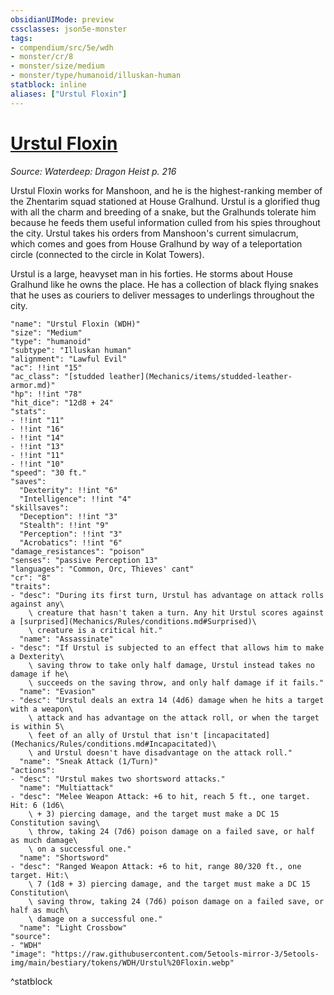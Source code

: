 ```yaml
---
obsidianUIMode: preview
cssclasses: json5e-monster
tags:
- compendium/src/5e/wdh
- monster/cr/8
- monster/size/medium
- monster/type/humanoid/illuskan-human
statblock: inline
aliases: ["Urstul Floxin"]
---
```

# [Urstul Floxin](Mechanics\bestiary\npc/urstul-floxin-wdh.md)
*Source: Waterdeep: Dragon Heist p. 216*  

Urstul Floxin works for Manshoon, and he is the highest-ranking member of the Zhentarim squad stationed at House Gralhund. Urstul is a glorified thug with all the charm and breeding of a snake, but the Gralhunds tolerate him because he feeds them useful information culled from his spies throughout the city. Urstul takes his orders from Manshoon's current simulacrum, which comes and goes from House Gralhund by way of a teleportation circle (connected to the circle in Kolat Towers).

Urstul is a large, heavyset man in his forties. He storms about House Gralhund like he owns the place. He has a collection of black flying snakes that he uses as couriers to deliver messages to underlings throughout the city.

```statblock
"name": "Urstul Floxin (WDH)"
"size": "Medium"
"type": "humanoid"
"subtype": "Illuskan human"
"alignment": "Lawful Evil"
"ac": !!int "15"
"ac_class": "[studded leather](Mechanics/items/studded-leather-armor.md)"
"hp": !!int "78"
"hit_dice": "12d8 + 24"
"stats":
- !!int "11"
- !!int "16"
- !!int "14"
- !!int "13"
- !!int "11"
- !!int "10"
"speed": "30 ft."
"saves":
  "Dexterity": !!int "6"
  "Intelligence": !!int "4"
"skillsaves":
  "Deception": !!int "3"
  "Stealth": !!int "9"
  "Perception": !!int "3"
  "Acrobatics": !!int "6"
"damage_resistances": "poison"
"senses": "passive Perception 13"
"languages": "Common, Orc, Thieves' cant"
"cr": "8"
"traits":
- "desc": "During its first turn, Urstul has advantage on attack rolls against any\
    \ creature that hasn't taken a turn. Any hit Urstul scores against a [surprised](Mechanics/Rules/conditions.md#Surprised)\
    \ creature is a critical hit."
  "name": "Assassinate"
- "desc": "If Urstul is subjected to an effect that allows him to make a Dexterity\
    \ saving throw to take only half damage, Urstul instead takes no damage if he\
    \ succeeds on the saving throw, and only half damage if it fails."
  "name": "Evasion"
- "desc": "Urstul deals an extra 14 (4d6) damage when he hits a target with a weapon\
    \ attack and has advantage on the attack roll, or when the target is within 5\
    \ feet of an ally of Urstul that isn't [incapacitated](Mechanics/Rules/conditions.md#Incapacitated)\
    \ and Urstul doesn't have disadvantage on the attack roll."
  "name": "Sneak Attack (1/Turn)"
"actions":
- "desc": "Urstul makes two shortsword attacks."
  "name": "Multiattack"
- "desc": "Melee Weapon Attack: +6 to hit, reach 5 ft., one target. Hit: 6 (1d6\
    \ + 3) piercing damage, and the target must make a DC 15 Constitution saving\
    \ throw, taking 24 (7d6) poison damage on a failed save, or half as much damage\
    \ on a successful one."
  "name": "Shortsword"
- "desc": "Ranged Weapon Attack: +6 to hit, range 80/320 ft., one target. Hit:\
    \ 7 (1d8 + 3) piercing damage, and the target must make a DC 15 Constitution\
    \ saving throw, taking 24 (7d6) poison damage on a failed save, or half as much\
    \ damage on a successful one."
  "name": "Light Crossbow"
"source":
- "WDH"
"image": "https://raw.githubusercontent.com/5etools-mirror-3/5etools-img/main/bestiary/tokens/WDH/Urstul%20Floxin.webp"
```
^statblock
